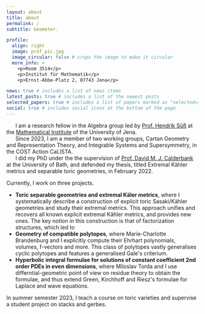 ```yaml
---
layout: about
title: about
permalink: /
subtitle: Geometer.

profile:
  align: right
  image: prof_pic.jpg
  image_circular: false # crops the image to make it circular
  more_info: >
    <p>Room 3514</p>
    <p>Institut für Mathematik</p>
    <p>Ernst-Abbe-Platz 2, 07743 Jena</p>

news: true # includes a list of news items
latest_posts: true # includes a list of the newest posts
selected_papers: true # includes a list of papers marked as "selected={true}"
social: true # includes social icons at the bottom of the page
---
```


&nbsp;&nbsp;&nbsp;&nbsp;&nbsp;&nbsp;I am a research fellow in the Algebra group led by [Prof. Hendrik Süß](https://ibykus.sdf.org/website/) at the [Mathematical Institute](https://www.fmi.uni-jena.de/institut-mathematik) of the University of Jena.  
&nbsp;&nbsp;&nbsp;&nbsp;&nbsp;&nbsp;Since 2023, I am  a member of two working groups, Cartan Geometry and Representation Theory, and Integrable Systems and Supersymmetry, in the COST Action CaLISTA.  
&nbsp;&nbsp;&nbsp;&nbsp;&nbsp;&nbsp;I did my PhD under the the supervision of [Prof. David M. J. Calderbank](https://people.bath.ac.uk/dmjc20/) at the University of Bath, and defended my thesis, titled Extremal Kähler metrics and separable toric geometries, in February 2022.

Currently, I work on three projects.
- **Toric separable geometries and extremal Käler metrics**, where I systematically describe a construction of explicit toric Sasaki/Kähler geometries and study their extremal metrics. This approach unifies and recovers all known explicit extremal Kähler metrics, and provides new ones. The key notion in this construction is that of factorization structures, which led to
- **Geometry of compatible polytopes**, where Marie-Charlotte Brandenburg and I explicitly compute their Ehrhart polynomials, volumes, f-vectors and more. This class of polytopes vastly generalises cyclic polytopes and features a generalised Gale's criterium.
- **Hyperbolic integral formulae for solutions of constant coefficient 2nd order PDEs in even dimensions**, where Miloslav Torda and I use differntial-geometric point of view on residue theory to obtain the formulae, and thus extend Green, Kirchhoff and Riesz's formulae for Laplace and wave equations.

In summer semester 2023, I teach a course on toric varieties and supervise a student project on stacks and gerbes.

